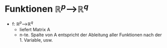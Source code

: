 # Funktionen $ℝ^p$-->$ℝ^q$ 
+ f: $ℝ^p$-->$ℝ^q$ 
	+ liefert Matrix A
	+ n-te. Spalte von A entspricht der Ableitung aller Funktionen nach der 1. Variable, usw.